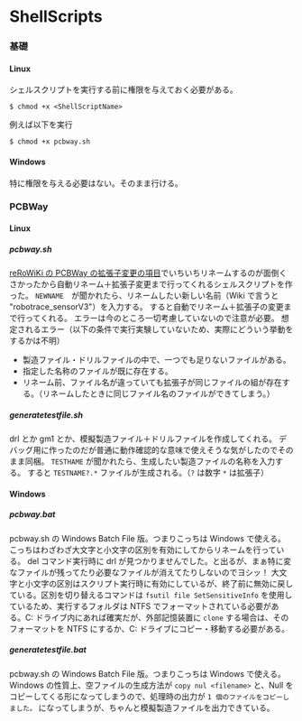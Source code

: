 # ShellScripts

### 基礎
#### Linux
シェルスクリプトを実行する前に権限を与えておく必要がある。
```
$ chmod +x <ShellScriptName>
```
例えば以下を実行
```
$ chmod +x pcbway.sh
```
#### Windows
特に権限を与える必要はない。そのまま行ける。

### PCBWay
#### Linux
##### pcbway.sh
[reRoWiKi の PCBWay の拡張子変更の項目](https://wiki.rero.tiryoh.com/shopping/how-to-buy/PCBWay#拡張子の変更)でいちいちリネームするのが面倒くさかったから自動リネーム＋拡張子変更まで行ってくれるシェルスクリプトを作った。
```NEWNAME```　が聞かれたら、リネームしたい新しい名前（Wiki で言うと "robotrace_sensorV3"）を入力する。
すると自動でリネーム＋拡張子の変更まで行ってくれる。
エラーは今のところ一切考慮していないので注意が必要。
想定されるエラー（以下の条件で実行実験していないため、実際にどういう挙動をするかは不明）
- 製造ファイル・ドリルファイルの中で、一つでも足りないファイルがある。
- 指定した名称のファイルが既に存在する。
- リネーム前、ファイル名が違っていても拡張子が同じファイルの組が存在する。（リネームしたときに同じファイル名のファイルができてしまう。）

##### generatetestfile.sh
drl とか gm1 とか、模擬製造ファイル＋ドリルファイルを作成してくれる。
デバッグ用に作ったのだが普通に動作確認的な意味で使えそうな気がしたのでそのまま同梱。
```TESTHAME``` が聞かれたら、生成したい製造ファイルの名称を入力する。
すると ```TESTNAME?.*``` ファイルが生成される。（```?``` は数字 ```*``` は拡張子）

#### Windows
##### pcbway.bat
pcbway.sh の Windows Batch File 版。つまりこっちは Windows で使える。
こっちはわざわざ大文字と小文字の区別を有効にしてからリネームを行っている。
del コマンド実行時に drl が見つかりませんでした。と出るが、まぁ特に変なファイルが残ってたり必要なファイルが消えてたりしないのでヨシッ！
大文字と小文字の区別はスクリプト実行時に有効にしているが、終了前に無効に戻している。区別を切り替えるコマンドは ```fsutil file SetSensitiveInfo``` を使用しているため、実行するフォルダは NTFS でフォーマットされている必要がある。C: ドライブ内にあれば確実だが、外部記憶装置に ```clone``` する場合は、そのフォーマットを NTFS にするか、C: ドライブにコピー・移動する必要がある。

##### generatetestfile.bat
pcbway.sh の Windows Batch File 版。つまりこっちは Windows で使える。
Windows の性質上、空ファイルの生成方法が ```copy nul <filename>``` と、Null をコピーしてくる形になってしまうので、処理時の出力が ```1 個のファイルをコピーしました。``` になってしまうが、ちゃんと模擬製造ファイルを出力できている。
